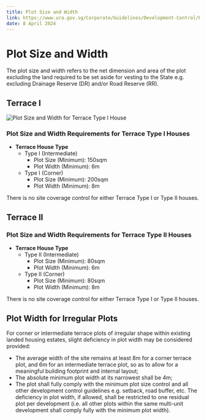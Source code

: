 ```yaml
---
title: Plot Size and Width
link: https://www.ura.gov.sg/Corporate/Guidelines/Development-Control/Residential/Terrace/Plot-Size-Width
date: 8 April 2024
---
```


# Plot Size and Width

The plot size and width refers to the net dimension and area of the plot excluding the land required to be set aside for vesting to the State e.g. excluding Drainage Reserve (DR) and/or Road Reserve (RR).

## Terrace I

![Plot Size and Width for Terrace Type I House](https://www.ura.gov.sg/-/media/Corporate/Guidelines/Development-control/Landed-Housing/TH01_Plot_Size_Width_Terrace_1.jpg?h=100%25&w=100%25)

### Plot Size and Width Requirements for Terrace Type I Houses
- **Terrace House Type**
  - Type I (Intermediate)
    - Plot Size (Minimum): 150sqm
    - Plot Width (Minimum): 6m
  - Type I (Corner)
    - Plot Size (Minimum): 200sqm
    - Plot Width (Minimum): 8m

There is no site coverage control for either Terrace Type I or Type II houses.

## Terrace II

### Plot Size and Width Requirements for Terrace Type II Houses
- **Terrace House Type**
  - Type II (Intermediate)
    - Plot Size (Minimum): 80sqm
    - Plot Width (Minimum): 6m
  - Type II (Corner)
    - Plot Size (Minimum): 80sqm
    - Plot Width (Minimum): 8m

There is no site coverage control for either Terrace Type I or Type II houses.

## Plot Width for Irregular Plots

For corner or intermediate terrace plots of irregular shape within existing landed housing estates, slight deficiency in plot width may be considered provided:
- The average width of the site remains at least 8m for a corner terrace plot, and 6m for an intermediate terrace plot, so as to allow for a meaningful building footprint and internal layout;
- The absolute minimum plot width at its narrowest shall be 4m;
- The plot shall fully comply with the minimum plot size control and all other development control guidelines e.g. setback, road buffer, etc.
The deficiency in plot width, if allowed, shall be restricted to one residual plot per development (i.e. all other plots within the same multi-unit development shall comply fully with the minimum plot width).


